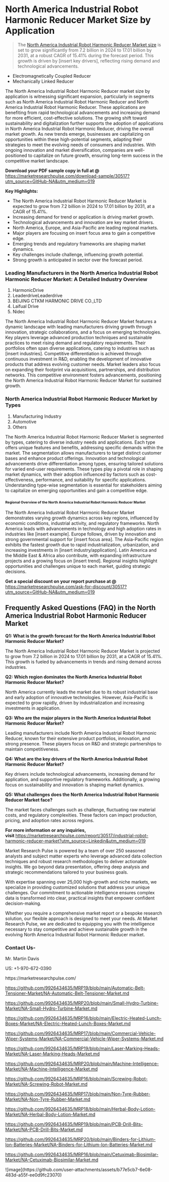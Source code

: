 <h1>North America Industrial Robot Harmonic Reducer Market&nbsp;Size by Application</h1><blockquote><p>The <a href="https://marketresearchpulse.com/download-sample/30517?utm_source=GitHub-NA&amp;utm_medium=019">North America Industrial Robot Harmonic Reducer Market size</a> is set to grow significantly from 7.2 billion in 2024 to 17.01 billion by 2031, at a robust CAGR of 15.41% during the forecast period. This growth is driven by [insert key drivers], reflecting rising demand and technological advancements.</p></blockquote><ul><li>Electromagnetically Coupled Reducer<li> Mechanically Linked Reducer</li></ul><p>The North America Industrial Robot Harmonic Reducer market size by application is witnessing significant expansion, particularly in segments such as North America Industrial Robot Harmonic Reducer and North America Industrial Robot Harmonic Reducer. These applications are benefiting from rapid technological advancements and increasing demand for more efficient, cost-effective solutions. The growing shift toward sustainability and digitalization further supports the adoption of applications in North America Industrial Robot Harmonic Reducer, driving the overall market growth. As new trends emerge, businesses are capitalizing on opportunities within these high-potential segments, adapting their strategies to meet the evolving needs of consumers and industries. With ongoing innovation and market diversification, companies are well-positioned to capitalize on future growth, ensuring long-term success in the competitive market landscape.</p><p><strong>Download your PDF sample copy in full at @ </strong><a href="https://marketresearchpulse.com/download-sample/30517?utm_source=GitHub-NA&amp;utm_medium=019">https://marketresearchpulse.com/download-sample/30517?utm_source=GitHub-NA&amp;utm_medium=019</a></p><p><strong>Key Highlights: </strong></p><ul><li>The North America Industrial Robot Harmonic Reducer Market is expected to grow from 7.2 billion in 2024 to 17.01 billion by 2031, at a CAGR of 15.41%.</li><li>Increasing demand for trend or application is driving market growth.</li><li>Technological advancements and innovation are key market drivers.</li><li>North America, Europe, and Asia-Pacific are leading regional markets.</li><li>Major players are focusing on insert focus area to gain a competitive edge.</li><li>Emerging trends and regulatory frameworks are shaping market dynamics.</li><li>Key challenges include challenge, influencing growth potential.</li><li>Strong growth is anticipated in sector over the forecast period.</li></ul><h3>Leading Manufacturers in the North America Industrial Robot Harmonic Reducer Market: A Detailed Industry Overview</h3><ol><li>HarmonicDrive</li><li>LeaderdriveLeaderdrive</li><li>BEIJING CTKM HARMONIC DRIVE CO.,LTD</li><li>Laifual Drive</li><li>Nidec</li></ol><div class="flex max-w-full flex-col flex-grow"><div class="min-h-8 text-message flex w-full flex-col items-end gap-2 whitespace-normal break-words [.text-message+&amp;]:mt-5" dir="auto" data-message-author-role="assistant" data-message-id="fd8432e4-4910-450d-b182-61b7bfb0a01f" data-message-model-slug="gpt-4o"><div class="flex w-full flex-col gap-1 empty:hidden first:pt-[3px]"><div class="markdown prose w-full break-words dark:prose-invert light"><p>The North America Industrial Robot Harmonic Reducer Market features a dynamic landscape with leading manufacturers driving growth through innovation, strategic collaborations, and a focus on emerging technologies. Key players leverage advanced production techniques and sustainable practices to meet rising demand and regulatory requirements. Their portfolios often span diverse applications, catering to industries such as [insert industries]. Competitive differentiation is achieved through continuous investment in R&amp;D, enabling the development of innovative products that address evolving customer needs. Market leaders also focus on expanding their footprint via acquisitions, partnerships, and distribution networks. This competitive environment fosters advancements, positioning the North America Industrial Robot Harmonic Reducer Market for sustained growth.</p></div></div></div></div><h3>North America Industrial Robot Harmonic Reducer Market by Types</h3><ol><li>Manufacturing Industry<li> Automotive<li> Others</li></ol><div class="flex max-w-full flex-col flex-grow"><div class="min-h-8 text-message flex w-full flex-col items-end gap-2 whitespace-normal break-words [.text-message+&amp;]:mt-5" dir="auto" data-message-author-role="assistant" data-message-id="084470be-0bb7-4664-bddf-5156b4f41249" data-message-model-slug="gpt-4o-mini"><div class="flex w-full flex-col gap-1 empty:hidden first:pt-[3px]"><div class="markdown prose w-full break-words dark:prose-invert light"><p>The North America Industrial Robot Harmonic Reducer Market is segmented by types, catering to diverse industry needs and applications. Each type offers unique features and benefits, addressing specific demands within the market. The segmentation allows manufacturers to target distinct customer bases and enhance product offerings. Innovation and technological advancements drive differentiation among types, ensuring tailored solutions for varied end-user requirements. These types play a pivotal role in shaping market dynamics, with their adoption influenced by factors such as cost-effectiveness, performance, and suitability for specific applications. Understanding type-wise segmentation is essential for stakeholders aiming to capitalize on emerging opportunities and gain a competitive edge.</p></div></div></div></div><h3><span style="font-size: 11px;">Regional Overview of the North America Industrial Robot Harmonic Reducer Market</span></h3><div class="flex max-w-full flex-col flex-grow"><div class="min-h-8 text-message flex w-full flex-col items-end gap-2 whitespace-normal break-words [.text-message+&amp;]:mt-5" dir="auto" data-message-author-role="assistant" data-message-id="e9038762-ce64-4e30-91c9-9bd413514231" data-message-model-slug="gpt-4o-mini"><div class="flex w-full flex-col gap-1 empty:hidden first:pt-[3px]"><div class="markdown prose w-full break-words dark:prose-invert light"><p>The North America Industrial Robot Harmonic Reducer Market demonstrates varying growth dynamics across key regions, influenced by economic conditions, industrial activity, and regulatory frameworks. North America leads with advancements in technology and high adoption rates in industries like [insert example]. Europe follows, driven by innovation and strong governmental support for [insert focus area]. The Asia-Pacific region exhibits the fastest growth due to rapid industrialization, urbanization, and increasing investments in [insert industry/application]. Latin America and the Middle East &amp; Africa also contribute, with expanding infrastructure projects and a growing focus on [insert trend]. Regional insights highlight opportunities and challenges unique to each market, guiding strategic decisions.</p></div></div></div></div><p><strong>Get a special discount on your report purchase at @ </strong><a href="https://marketresearchpulse.com/ask-for-discount/30517?utm_source=GitHub-NA&amp;utm_medium=019">https://marketresearchpulse.com/ask-for-discount/30517?utm_source=GitHub-NA&amp;utm_medium=019</a></p><h2>Frequently Asked Questions (FAQ) in the North America Industrial Robot Harmonic Reducer Market</h2><p><strong>Q1: What is the growth forecast for the North America Industrial Robot Harmonic Reducer Market?</strong></p><p>The North America Industrial Robot Harmonic Reducer Market is projected to grow from 7.2 billion in 2024 to 17.01 billion by 2031, at a CAGR of 15.41%. This growth is fueled by advancements in trends and rising demand across industries.</p><p><strong>Q2: Which region dominates the North America Industrial Robot Harmonic Reducer Market?</strong></p><p>North America currently leads the market due to its robust industrial base and early adoption of innovative technologies. However, Asia-Pacific is expected to grow rapidly, driven by industrialization and increasing investments in application.</p><p><strong>Q3: Who are the major players in the North America Industrial Robot Harmonic Reducer Market?</strong></p><p>Leading manufacturers include North America Industrial Robot Harmonic Reducer, known for their extensive product portfolios, innovation, and strong presence. These players focus on R&amp;D and strategic partnerships to maintain competitiveness.</p><p><strong>Q4: What are the key drivers of the North America Industrial Robot Harmonic Reducer Market?</strong></p><p>Key drivers include technological advancements, increasing demand for application, and supportive regulatory frameworks. Additionally, a growing focus on sustainability and innovation is shaping market dynamics.</p><p><strong>Q5: What challenges does the North America Industrial Robot Harmonic Reducer Market face?</strong></p><p>The market faces challenges such as challenge, fluctuating raw material costs, and regulatory complexities. These factors can impact production, pricing, and adoption rates across regions.</p><p><strong>For more information or any inquiries, visit&nbsp;</strong><a href="https://marketresearchpulse.com/report/30517/industrial-robot-harmonic-reducer-market?utm_source=Linkedin&utm_medium=019">https://marketresearchpulse.com/report/30517/industrial-robot-harmonic-reducer-market?utm_source=Linkedin&utm_medium=019</a></p><p>Market Research Pulse is powered by a team of over 250 seasoned analysts and subject matter experts who leverage advanced data collection techniques and robust research methodologies to deliver actionable insights. We go beyond data presentation, offering deep analysis and strategic recommendations tailored to your business goals.</p><p>With expertise spanning over 25,000 high-growth and niche markets, we specialize in providing customized solutions that address your unique challenges. Our commitment to actionable intelligence ensures complex data is transformed into clear, practical insights that empower confident decision-making.</p><p>Whether you require a comprehensive market report or a bespoke research solution, our flexible approach is designed to meet your needs. At Market Research Pulse, we are dedicated to equipping you with the intelligence necessary to stay competitive and achieve sustainable growth in the evolving North America Industrial Robot Harmonic Reducer market.</p><h3><strong>Contact Us-</strong></h3><p>Mr. Martin Davis</p><p>US: +1-970-672-0390</p><p>https://marketresearchpulse.com/</p><p><a href="https://github.com/9926434635/MRP19/blob/main/Automatic-Belt-Tensioner-Market/NA-Automatic-Belt-Tensioner-Market.md">https://github.com/9926434635/MRP19/blob/main/Automatic-Belt-Tensioner-Market/NA-Automatic-Belt-Tensioner-Market.md</a></p><p><a href="https://github.com/9926434635/MRP20/blob/main/Small-Hydro-Turbine-Market/NA-Small-Hydro-Turbine-Market.md">https://github.com/9926434635/MRP20/blob/main/Small-Hydro-Turbine-Market/NA-Small-Hydro-Turbine-Market.md</a></p><p><a href="https://github.com/9926434635/MRP16/blob/main/Electric-Heated-Lunch-Boxes-Market/NA-Electric-Heated-Lunch-Boxes-Market.md">https://github.com/9926434635/MRP16/blob/main/Electric-Heated-Lunch-Boxes-Market/NA-Electric-Heated-Lunch-Boxes-Market.md</a></p><p><a href="https://github.com/9926434635/MRP17/blob/main/Commercial-Vehicle-Wiper-Systems-Market/NA-Commercial-Vehicle-Wiper-Systems-Market.md">https://github.com/9926434635/MRP17/blob/main/Commercial-Vehicle-Wiper-Systems-Market/NA-Commercial-Vehicle-Wiper-Systems-Market.md</a></p><p><a href="https://github.com/9926434635/MRP19/blob/main/Laser-Marking-Heads-Market/NA-Laser-Marking-Heads-Market.md">https://github.com/9926434635/MRP19/blob/main/Laser-Marking-Heads-Market/NA-Laser-Marking-Heads-Market.md</a></p><p><a href="https://github.com/9926434635/MRP20/blob/main/Machine-Intelligence-Market/NA-Machine-Intelligence-Market.md">https://github.com/9926434635/MRP20/blob/main/Machine-Intelligence-Market/NA-Machine-Intelligence-Market.md</a></p><p><a href="https://github.com/9926434635/MRP16/blob/main/Screwing-Robot-Market/NA-Screwing-Robot-Market.md">https://github.com/9926434635/MRP16/blob/main/Screwing-Robot-Market/NA-Screwing-Robot-Market.md</a></p><p><a href="https://github.com/9926434635/MRP17/blob/main/Non-Tyre-Rubber-Market/NA-Non-Tyre-Rubber-Market.md">https://github.com/9926434635/MRP17/blob/main/Non-Tyre-Rubber-Market/NA-Non-Tyre-Rubber-Market.md</a></p><p><a href="https://github.com/9926434635/MRP18/blob/main/Herbal-Body-Lotion-Market/NA-Herbal-Body-Lotion-Market.md">https://github.com/9926434635/MRP18/blob/main/Herbal-Body-Lotion-Market/NA-Herbal-Body-Lotion-Market.md</a></p><p><a href="https://github.com/9926434635/MRP19/blob/main/PCB-Drill-Bits-Market/NA-PCB-Drill-Bits-Market.md">https://github.com/9926434635/MRP19/blob/main/PCB-Drill-Bits-Market/NA-PCB-Drill-Bits-Market.md</a></p><p><a href="https://github.com/9926434635/MRP20/blob/main/Binders-for-Lithium-Ion-Batteries-Market/NA-Binders-for-Lithium-Ion-Batteries-Market.md">https://github.com/9926434635/MRP20/blob/main/Binders-for-Lithium-Ion-Batteries-Market/NA-Binders-for-Lithium-Ion-Batteries-Market.md</a></p><p><a href="https://github.com/9926434635/MRP16/blob/main/Cetuximab-Biosimilar-Market/NA-Cetuximab-Biosimilar-Market.md">https://github.com/9926434635/MRP16/blob/main/Cetuximab-Biosimilar-Market/NA-Cetuximab-Biosimilar-Market.md</a></p>
![image](https://github.com/user-attachments/assets/b77e5cb7-6e08-483d-a55f-ee0d9fc23070)
